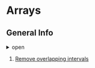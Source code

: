 # Arrays

## General Info
<details>
  <summary>open</summary>

### Initializing Arrays

```java
String[] fruits = new String[] {"Apple", "Grape", "Peach"};
```

```java
String[] fruits = {"Apple", "Grape", "Peach"};
```

```java
int[] array = new int[10];
Arrays.fill(array, 1);
```

```java 
int[] copy = Arrays.copyOf(array, array.size());
```

</details>

1. [Remove overlapping intervals](https://github.com/LenarBad/interview-questions/blob/main/arrays/remove-overlapping-intervals.java)
